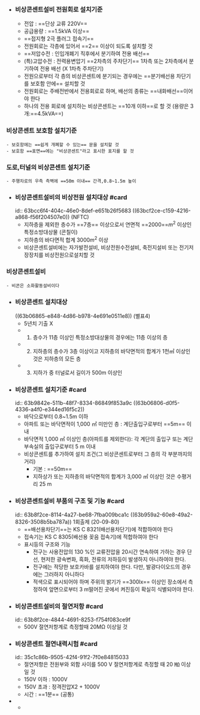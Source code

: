 - ### 비상콘센트설비 전원회로 설치기준
	- 전압 : ==단상 교류 220V==
	- 공급용량 : ==1.5kVA 이상==
	- ==접지형 2극 플러그 접속기==
	- 전원회로는 각층에 있어서 ==2== 이상이 되도록 설치할 것
	- ==저압수전 : 인입개폐기 직후에서 분기하여 전용 배선==
	- (특)고압수전 : 전력용변압기 ==2차측의 주차단기== 1차측 또는 2차측에서 분기하여 전용 배선 (X 1차측 주차단기)
	- 전원으로부터 각 층의 비상콘센트에 분기되는 경우에는 ==분기배선용 차단기를 보호함 안에== 설치할 것
	- 전원회로는 주배전반에서 전용회로로 하며, 배선의 종류는 ==내화배선==이어야 한다
	- 하나의 전용 회로에 설치하는 비상콘센트는 ==10개 이하==로 할 것 (용량은 3개:==4.5kVA==)
### 비상콘센트 보호함 설치기준
	- 보호함에는 ==쉽게 개폐할 수 있는== 문을 설치할 것
	- 보호함 ==표면==에는 "비상콘센트"라고 표시한 표지를 할 것
### 도로,터널의 비상콘센트 설치기준
	- 주행차로의 우측 측벽에 ==50m 이내== 간격,0.8~1.5m 높이
- ### 비상콘센트설비의 비상전원 설치대상 #card
  id:: 63bcc6f4-404c-46e0-8def-e651b26f5683
  ((63bcf2ce-c159-4216-a868-f56f204507e0)) (NFTC)
	- 지하층을 제외한 층수가 ==7층== 이상으로서 연면적 ==2000==$m^2$ 이상인 특정소방대상물 (콘칠이)
	- 지하층의 바다면적 합계 3000$m^2$ 이상
	- 비상콘센트설비에는 자가발전설비, 비상전원수전설비, 축전지설비 또는 전기저장장치를 비상전원으로설치할 것
### 비상콘센트설비
	- 비콘은 소화활동설비이다
- ### 비상콘센트 설치대상
  ((63b06865-e848-4d86-b978-4e691e0511e8)) (별표4)
	- 5년치 기출 X
	- 1) 층수가 11층 이상인 특정소방대상물의 경우에는 11층 이상의 층
	- 2) 지하층의 층수가 3층 이상이고 지하층의 바닥면적의 합계가 1천㎡ 이상인 것은 지하층의 모든 층
	- 3) 지하가 중 터널로서 길이가 500m 이상인
- ### 비상콘센트 설치기준 #card
  id:: 63b9842e-511b-48f7-8334-86849f853a9c
  ((63b06806-d0f5-4336-a4f0-e344ed16f5c2))
	- 바닥으로부터 0.8~1.5m 이하
	- 아파트 또는 바닥면적이 1,000 ㎡ 미만인 층 : 계단출입구로부터 ==5m== 이내
	- 바닥면적 1,000 ㎡ 이상인 층(아파트를 제외한다): 각 계단의 출입구 또는 계단부속실의 출입구로부터 5 m 이내
	- 비상콘센트를 추가하여 설치 조건(그 비상콘센트로부터 그 층의 각 부분까지의 거리)
		- 기본 : ==50m==
		- 지하상가 또는 지하층의 바닥면적의 합계가 3,000 ㎡ 이상인 것은 수평거리 25 m
- ### 비상콘센트설비 부품의 구조 및 기능 #card
  id:: 63b8f2ce-8114-4a27-be68-7fba009bca1c
  ((63b959a2-60e8-49a2-8326-3508b5ba787a))
  1회출제 (20-09-80)
	- ==배선용차단기==는 KS C 8321(배선용차단기)에 적합하여야 한다
	- 접속기는 KS C 8305(배선용 꽂음 접속기)에 적합하여야 한다
	- 표시등의 구조와 기능
		- 전구는 사용전압의 130 %인 교류전압을 20시간 연속하여 가하는 경우 단선, 현저한 광속변화, 흑화, 전류의 저하등이 발생하지 아니하여야 한다.
		- 전구에는 적당한 보호카바를 설치하여야 한다. 다만, 발광다이오드의 경우에는 그러하지 아니하다
		- 적색으로 표시되어야 하며 주위의 밝기가 ==300lx== 이상인 장소에서 측정하여 앞면으로부터 3 m떨어진 곳에서 켜진등이 확실히 식별되어야 한다.
- ### 비상콘센트설비의 절연저항 #card
  id:: 63b8f2ce-4844-4691-8253-f754f083ce9f
	- 500V 절연저항계로 측정할때 20MΩ 이상일 것
- ### 비상콘센트 절연내력시험 #card
  id:: 35c1c86b-9505-42f4-91f2-7f0e84815033
	- 절연저항은 전원부와 외함 사이를 500 V 절연저항계로 측정할 때 20 ㏁ 이상일 것
	- 150V 이하 : 1000V
	- 150V 초과 : 정격전압X2 + 1000V
	- 시간 : ==1분== (공통)
-
	-